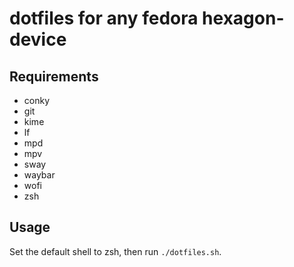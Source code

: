 # dotfiles for any fedora hexagon-device

## Requirements

- conky
- git
- kime
- lf
- mpd
- mpv
- sway
- waybar
- wofi
- zsh

## Usage
Set the default shell to zsh, then run `./dotfiles.sh`.

